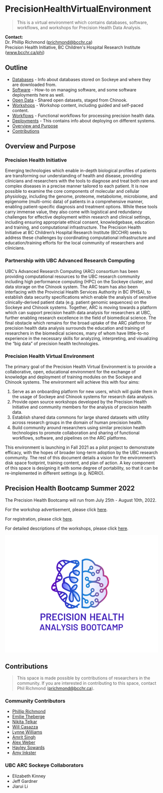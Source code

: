 # PrecisionHealthVirtualEnvironment

> This is a virtual environment which contains databases, software, workflows, and workshops for Precision Health Data Analysis.

**Contact:**  
Dr. Phillip Richmond (prichmond@bcchr.ca)   
Precision Health Initiative, BC Children's Hospital Research Institute (www.bcchr.ca/phi)


## Outline
- [Databases](https://github.com/Phillip-a-richmond/PrecisionHealthVirtualEnvironment/tree/main/Databases) - Info about databases stored on Sockeye and where they are downloaded from.
- [Software](https://github.com/Phillip-a-richmond/PrecisionHealthVirtualEnvironment/tree/main/Software) - How-to on managing software, and some software deployments here as well.
- [Open Data](https://github.com/Phillip-a-richmond/PrecisionHealthVirtualEnvironment/tree/main/OpenData) - Shared open datasets, staged from Chinook.
- [Workshops](https://github.com/Phillip-a-richmond/PrecisionHealthVirtualEnvironment/tree/main/Workshops) - Workshop content, including guided and self-paced content.
- [Workflows](https://github.com/Phillip-a-richmond/PrecisionHealthVirtualEnvironment/tree/main/Workflows) - Functional workflows for processing precision health data. 
- [Deployments](https://github.com/Phillip-a-richmond/PrecisionHealthVirtualEnvironment/tree/main/Deployments) - This contains info about deploying on different systems.
- [Overview and Purpose](##Overview_and_Purpose)
- [Contributions](##Contributions)

## Overview and Purpose
### Precision Health Initiative
Emerging technologies which enable in-depth biological profiles of patients are transforming our understanding of health and disease, providing clinicians and researchers with the tools to diagnose and treat both rare and complex diseases in a precise manner tailored to each patient. It is now possible to examine the core components of molecular and cellular physiology, including the genome, proteome, metabolome, microbiome, and epigenome (multi-omic data) of patients in a comprehensive manner, enabling patient-specific diagnosis and treatment options. While these tools carry immense value, they also come with logistical and redundancy challenges for effective deployment within research and clinical settings, including ensuring appropriate ethical consent, knowledgebase, education and training, and computational infrastructure. The Precision Health Initiative at BC Children’s Hospital Research Institute (BCCHR) seeks to address these challenges by coordinating computational infrastructure and education/training efforts for the local community of researchers and clinicians. 

### Partnership with UBC Advanced Research Computing
UBC’s Advanced Research Computing (ARC) consortium has been providing computational resources to the UBC research community including high performance computing (HPC) on the Sockeye cluster, and data storage on the Chinook system. The ARC team has also been interfacing with the Provincial Health Services Authority in BC (PHSA), to establish data security specifications which enable the analysis of sensitive clinically-derived patient data (e.g. patient genomic sequences) on the Sockeye and Chinook systems. Together, ARC is moving towards a platform which can support precision health data analysis for researchers at UBC, further enabling research excellence in the field of biomedical science. The final obstacle which remains for the broad uptake of the ARC platform for precision health data analysis surrounds the education and training of researchers in the biomedical sciences, many of whom have little-to-no experience in the necessary skills for analyzing, interpreting, and visualizing the “big data” of precision health technologies. 

### Precision Health Virtual Environment
The primary goal of the Precision Health Virtual Environment is to provide a collaborative, open, educational environment for the exchange of knowledge and deployment of training modules on the Sockeye and Chinook systems. The environment will achieve this with four aims:
1. Serve as an onboarding platform for new users, which will guide them in the usage of Sockeye and Chinook systems for research data analysis.
2. Provide open source workshops developed by the Precision Health Initiative and community members for the analysis of precision health data.
3. Establish shared data commons for large shared datasets with utility across research groups in the domain of human precision health.
4. Build community around researchers using similar precision health technologies to promote collaboration and sharing of functional workflows, software, and pipelines on the ARC platforms.    

This environment is launching in Fall 2021 as a pilot project to demonstrate efficacy, with the hopes of broader long-term adoption by the UBC research community. The rest of this document details a vision for the environment’s disk space footprint, training content, and plan of action. A key component of this space is designing it with some degree of portability, so that it can be re-implemented in different settings (e.g. NDRIO).

## Precision Health Bootcamp Summer 2022

The Precision Health Bootcamp will run from July 25th - August 10th, 2022.

For the workshop advertisement, please click [here](https://github.com/Phillip-a-richmond/PrecisionHealthVirtualEnvironment/blob/main/Workshops/PrecisionHealthAnalysisBootcampFlyer.png).

For registration, please click [here](https://ubc.ca1.qualtrics.com/jfe/form/SV_4ORGzfKPeujbMq2).

For detailed descriptions of the workshops, please click [here](https://github.com/Phillip-a-richmond/PrecisionHealthVirtualEnvironment/blob/main/Workshops/PrecisionHealthBootcamp2022WorkshopDescriptions.md).

![bootcamplogo](https://github.com/Phillip-a-richmond/PrecisionHealthVirtualEnvironment/blob/main/Workshops/PrecisionHealthAnalysisBootcampLogo_1.png)

## Contributions
> This space is made possible by contributions of researchers in the community. If you are interested in contributing to this space, contact Phil Richmond (prichmond@bcchr.ca). 

### Community Contributors
- [Phillip Richmond](https://github.com/Phillip-a-richmond)
- [Emilie Theberge](https://github.com/ettheberge)
- [Nikita Telkar](https://github.com/nikita-telkar)
- [Will Casazza](https://github.com/wilcas)
- [Lynne Williams](https://github.com/LJWilliams)
- [Amrit Singh](https://github.com/singha53)
- [Alex Weber](https://github.com/weberam2)
- [Hayley Sowards]()
- [Amy Inkster](https://github.com/amy-inkster)


### UBC ARC Sockeye Collaborators
- Elizabeth Kinney
- Jeff Gardner
- Jiarui Li








